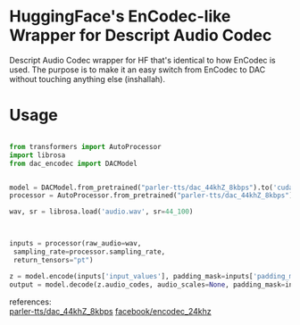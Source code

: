 # HuggingFace's EnCodec-like Wrapper for Descript Audio Codec
Descript Audio Codec wrapper for HF that's identical to how EnCodec is used.
The purpose is to make it an easy switch from EnCodec to DAC without touching anything else (inshallah).
# Usage

```python

from transformers import AutoProcessor
import librosa
from dac_encodec import DACModel


model = DACModel.from_pretrained("parler-tts/dac_44khZ_8kbps").to('cuda')
processor = AutoProcessor.from_pretrained("parler-tts/dac_44khZ_8kbps")

wav, sr = librosa.load('audio.wav', sr=44_100)



inputs = processor(raw_audio=wav,
 sampling_rate=processor.sampling_rate,
 return_tensors="pt")

z = model.encode(inputs['input_values'], padding_mask=inputs['padding_mask'])
output = model.decode(z.audio_codes, audio_scales=None, padding_mask=inputs['padding_mask']).audio_values.detach().cpu().numpy().squeeze()
```


references: <br>
[parler-tts/dac_44khZ_8kbps](https://huggingface.co/parler-tts/dac_44khZ_8kbps)
[facebook/encodec_24khz](https://huggingface.co/facebook/encodec_24khz)
